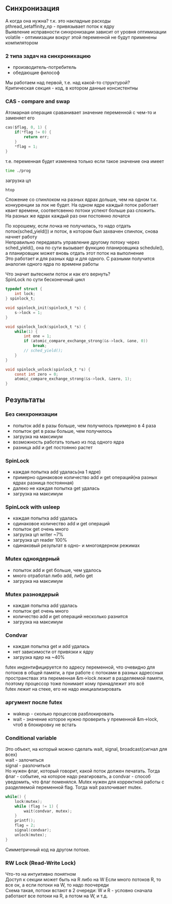 ## Синхронизация

А когда она нужна? т.к. это накладные расходы\
pthread_setaffinity_np - привязывает поток к ядру\
Выявление исправности синхронизации зависит от уровня оптимизации\
volatile - оптимизации вокруг этой переменной не будут применены компилятором

### 2 типа задач на синхронихацию
* производитель-потребитель
* обедающие философ
  
Мы работаем над первой, т.е. над какой-то структурой?\
Критическая секция - код, в котором данные консистентны 

### CAS - compare and swap
Атомарная операция сраванивает значение переменной с чем-то и заменяет его
```c
cas($flag, 0, 1) {
    if(*flag != 0) {
        return err;
    }
    *flag = 1;
}
```
т.е. переменная будет изменена только если такое значение она имеет

```bash
time ./prog
```

загрузка цп
```bash
htop
```

Сложение со спинлоком на разных ядрах дольше, чем на одном
т.к. конкуренции за лок не будет. На одном ядре каждый поток работает квант времени, соответсвенно потоки успеют больше раз сложить.\
На разных же ядрах каждый раз они постоянно лочатся

По хорошему, если лочка не получилась, то надо отдать поток(sched_yield()) и поток, в котором был захвачен спинлок, снова начнет работу\
Неправильно передавать управление другому потоку через sched_yield(), она по сути вызывает функцию планировщика schedule(), а планировщик может вновь отдать этот поток на выполнение\
Это работает и для разных ядр и для одного. С разными получится аналогия одного ядра по времени работы

Что значит вытеснили поток и как его вернуть?\
SpinLock по сути бесконечный цикл
```C
typedef struct {
    int lock;
} spinlock_t;

void spinlock_init(spinlock_t *s) {
    s->lock = 1;
}

void spinlock_lock(spinlock_t *s) {
    while(1) {
        int one = 1;
        if (atomic_compare_exchange_strong(&s->lock, &one, 0))
            break;
        // sched_yield();
    }
}

void spinlock_unlock(spinlock_t *s) {
    const int zero = 0;
    atomic_compare_exchange_strong(&s->lock, &zero, 1);
}
```

## Результаты
### Без синхронизации
* попыток add в разы больше, чем получилось примерно в 4 раза
* попыток get в разы больше, чем получилось
* загрузка на максимум
* возможность работать только из под одного ядра
* разница add и get постоянно растет
### SpinLock
* каждая попытка add удалась(на 1 ядре)
* примерно одинаковое количество add и get операций(на разных ядрах разница постоянная)
* далеко не каждая попытка get удалась
* загрузка на максимум
### SpinLock with usleep
* каждая попытка add удалась
* одинаковое количество add и get операций
* попыток get очень много
* загрузка цп writer ~7%
* загрузка цп reader 100%
* одинаковый результат в одно- и многоядерном режимах
### Mutex одноядерный
* попыток add и get больше, чем удалось
* много отработал либо add, либо get
* загрузка на максимум
### Mutex разноядерый
* каждая попытка add удалась
* попыток get очень много
* количество add и get операций несколько разнится 
* загрузка на максимум
### Condvar 
* каждая попытка get и add удалась
* нет зависимости от привязки к ядру
* загрузка ядер на ~40%


futex индентифицируется по адресу переменной, что очевидно для потоков в общей памяти, а при работе с потоками в разных адрессных пространствах эта переменная &m->lock лежит в разделяемой памяти, поэтому процессор тоже понимает кому принадлежит это всё\
futex лежит на стеке, его не надо инициализировать
### аргумент после futex
* wakeup - сколько процессов разблокировать
* wait - значение которое нужно проверить у пременной &m->lock, чтоб в блокировку не встать

### Conditional variable
Это объект, на который можно сделать wait, signal, broadcast(сигнал для всех)  
wait - залочиться  
signal - разлочиться  
Но нужен флаг, который говорит, какой поток должен печатать. Тогда флаг - событие, на которое надо реагировать, а condvar - способ уведомить, что флаг поменялся. Mutex нужен для корректной работы с разделяемой переменной flag. Тогда wait разлочивает mutex.
```C
while() {
    lock(mutex);
    while (flag != 1) {
        wait(condvar, mutex);
    }
    printf();
    flag = 2;
    signal(condvar);
    unlock(mutex);
}
```
Симметричный код на другом потоке.  

### RW Lock (Read-Write Lock)
Что-то на интуитивно понятном  
Доступ к секции может быть на R либо на W
Если много потоков R, то все ок, а если потоки на W, то надо поочереди  
Схема такая, потоки встают в 2 очереди: W и R - условно сначала работают все потоки на R, а потом на W, и т.д.
